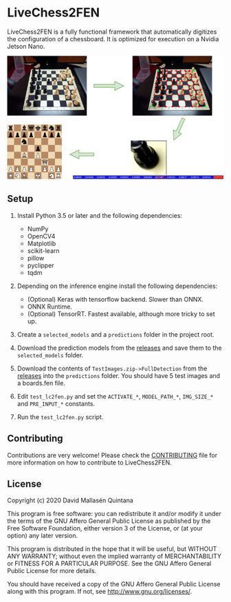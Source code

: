 # LiveChess2FEN

LiveChess2FEN is a fully functional framework that automatically digitizes
the configuration of a chessboard. It is optimized for execution on a
Nvidia Jetson Nano.

![](docs/complete_method.png)

## Setup

1. Install Python 3.5 or later and the following dependencies:
    - NumPy
    - OpenCV4
    - Matplotlib
    - scikit-learn
    - pillow
    - pyclipper
    - tqdm

2. Depending on the inference engine install the following dependencies:
    - (Optional) Keras with tensorflow backend. Slower than ONNX.
    - ONNX Runtime.
    - (Optional) TensorRT. Fastest available, although more tricky to set up.
    
3. Create a `selected_models` and a `predictions` folder in the project root.
4. Download the prediction models from the 
 [releases](https://github.com/davidmallasen/LiveChess2FEN/releases)
 and save them to the `selected_models` folder.
5. Download the contents of `TestImages.zip->FullDetection` from the
[releases](https://github.com/davidmallasen/LiveChess2FEN/releases) into
 the `predictions` folder. You should have 5 test images and a
 boards.fen file.
6. Edit `test_lc2fen.py` and set the `ACTIVATE_*`, `MODEL_PATH_*`,
 `IMG_SIZE_*` and `PRE_INPUT_*` constants.
7. Run the `test_lc2fen.py` script.

## Contributing

Contributions are very welcome! Please check the 
[CONTRIBUTING](CONTRIBUTING.md) file for more information on how to
 contribute to LiveChess2FEN.

## License

Copyright (c) 2020 David Mallasén Quintana

This program is free software: you can redistribute it and/or modify it
under the terms of the GNU Affero General Public License as published by
the Free Software Foundation, either version 3 of the License, or
(at your option) any later version.

This program is distributed in the hope that it will be useful,
but WITHOUT ANY WARRANTY; without even the implied warranty of
MERCHANTABILITY or FITNESS FOR A PARTICULAR PURPOSE.  See the
GNU Affero General Public License for more details.

You should have received a copy of the GNU Affero General Public License
along with this program.  If not, see <http://www.gnu.org/licenses/>.
